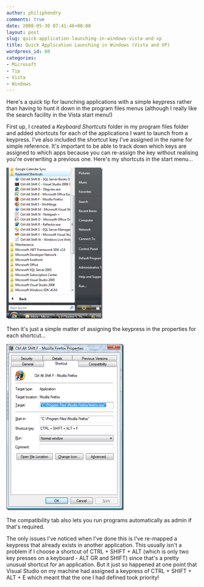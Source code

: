 ```yaml
---
author: philiphendry
comments: true
date: 2008-05-30 07:41:46+00:00
layout: post
slug: quick-application-launching-in-windows-vista-and-xp
title: Quick Application Launching in Windows (Vista and XP)
wordpress_id: 80
categories:
- Microsoft
- Tip
- Vista
- Windows
---
```


Here's a quick tip for launching applications with a simple keypress rather than having to hunt it down in the program files menus (although I really like the search facility in the Vista start menu!)

First up, I created a _Keyboard Shortcuts_ folder in my program files folder and added shortcuts for each of the applications I want to launch from a keypress. I've also included the shortcut key I've assigned in the name for simple reference. It's important to be able to track down which keys are assigned to which apps because you can re-assign the key without realising you're overwriting a previous one. Here's my shortcuts in the start menu...

[![image](/assets/2008/05/image-thumb2.png)](/assets/2008/05/image2.png)

Then it's just a simple matter of assigning the keypress in the properties for each shortcut...

[![image](/assets/2008/05/image-thumb3.png)](/assets/2008/05/image3.png)

The compatibility tab also lets you run programs automatically as admin if that's required.

The only issues I've noticed when I've done this is I've re-mapped a keypress that already exists in another application. This usually isn't a problem if I choose a shortcut of CTRL + SHIFT + ALT (which is only two key presses on a keyboard - ALT GR and SHIFT) since that's a pretty unusual shortcut for an application. But it just so happened at one point that Visual Studio on my machine had assigned a keypress of CTRL + SHIFT + ALT + E which meant that the one I had defined took priority!
